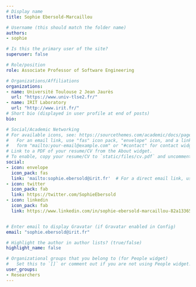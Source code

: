 ```yaml
---
# Display name
title: Sophie Ebersold-Marcaillou

# Username (this should match the folder name)
authors:
- sophie

# Is this the primary user of the site?
superuser: false

# Role/position
role: Associate Professor of Software Engineering

# Organizations/Affiliations
organizations:
- name: Université Toulouse 2 Jean Jaurès
  url: "https://www.univ-tlse2.fr/"
- name: IRIT Laboratory
  url: "http://www.irit.fr/"
# Short bio (displayed in user profile at end of posts)
bio: 

# Social/Academic Networking
# For available icons, see: https://sourcethemes.com/academic/docs/page-builder/#icons
#   For an email link, use "fas" icon pack, "envelope" icon, and a link in the
#   form "mailto:your-email@example.com" or "#contact" for contact widget.
# Link to a PDF of your resume/CV from the About widget.
# To enable, copy your resume/CV to `static/files/cv.pdf` and uncomment the lines below.
social:
- icon: envelope
  icon_pack: fas
  link: 'mailto:sophie.ebersold@irit.fr'  # For a direct email link, use "mailto:test@example.org".
- icon: twitter
  icon_pack: fab
  link: https://twitter.com/SophieEbersold
- icon: linkedin
  icon_pack: fab
  link: https://www.linkedin.com/in/sophie-ebersold-marcaillou-82a13365


# Enter email to display Gravatar (if Gravatar enabled in Config)
email: "sophie.ebersold@irit.fr"

# Highlight the author in author lists? (true/false)
highlight_name: false

# Organizational groups that you belong to (for People widget)
#   Set this to `[]` or comment out if you are not using People widget.
user_groups:
- Researchers
---
```

